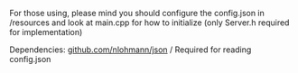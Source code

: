 For those using, please mind you should configure the config.json in /resources and look at main.cpp for how to initialize (only Server.h required for implementation)

Dependencies:
[github.com/nlohmann/json](nlohmann/json) / Required for reading config.json
